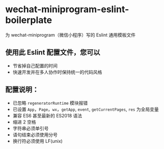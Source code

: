 # wechat-miniprogram-eslint-boilerplate

为 wechat-miniprogram（微信小程序）写的 Eslint 通用模板文件

## 使用此 Eslint 配置文件，您可以

* 节省掉自己配置的时间
* 快速开发并在多人协作时保持统一的代码风格

## 配置说明：

* 已忽略 `regeneratorRuntime` 模块报错
* 已设置 `App`，`Page`，`wx`，`getApp`, `event`, `getCurrentPages`, `res` 为全局变量
* 兼容 ES6 甚至最新的 ES2018 语法
* 缩进 2 空格
* 字符串必须单引号
* 语句结束必须使用分号
* 换行符必须使用 LF(unix)
